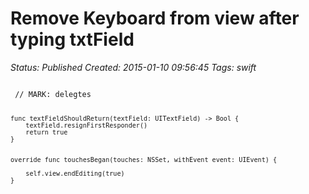 # Remove Keyboard from view after typing txtField

_Status: Published_
_Created: 2015-01-10 09:56:45_
_Tags: swift_

<code>
 // MARK: delegtes
    
    func textFieldShouldReturn(textField: UITextField) -> Bool {
        textField.resignFirstResponder()
        return true
    }
    
    
    override func touchesBegan(touches: NSSet, withEvent event: UIEvent) {
        
        self.view.endEditing(true)
    }
    
</code>